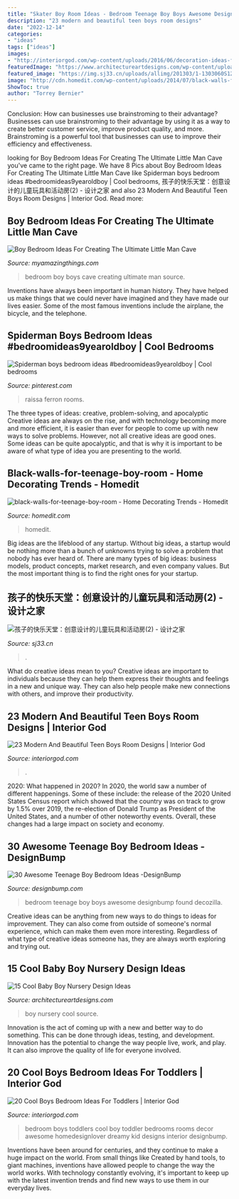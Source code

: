 ```yaml
---
title: "Skater Boy Room Ideas - Bedroom Teenage Boy Boys Awesome Designbump Found Decozilla"
description: "23 modern and beautiful teen boys room designs"
date: "2022-12-14"
categories:
- "ideas"
tags: ["ideas"]
images:
- "http://interiorgod.com/wp-content/uploads/2016/06/decoration-ideas-for-boys-room.jpg"
featuredImage: "https://www.architectureartdesigns.com/wp-content/uploads/2015/02/1176-630x418.jpg"
featured_image: "https://img.sj33.cn/uploads/allimg/201303/1-1303060S129.jpg"
image: "http://cdn.homedit.com/wp-content/uploads/2014/07/black-walls-for-teenage-boy-room-1024x681.jpg"
ShowToc: true
author: "Torrey Bernier"
---
```



Conclusion: How can businesses use brainstroming to their advantage?
Businesses can use brainstroming to their advantage by using it as a way to create better customer service, improve product quality, and more. Brainstroming is a powerful tool that businesses can use to improve their efficiency and effectiveness.

	

		
looking for Boy Bedroom Ideas For Creating The Ultimate Little Man Cave you've came to the right page. We have 8 Pics about Boy Bedroom Ideas For Creating The Ultimate Little Man Cave like Spiderman boys bedroom ideas #bedroomideas9yearoldboy | Cool bedrooms, 孩子的快乐天堂：创意设计的儿童玩具和活动房(2) - 设计之家 and also 23 Modern And Beautiful Teen Boys Room Designs | Interior God. Read more:
		
    
## Boy Bedroom Ideas For Creating The Ultimate Little Man Cave

<img loading=lazy src="http://myamazingthings.com/wp-content/uploads/2018/01/boys-room-ideas-2-.jpg" onerror="this.onerror=null;this.src='https://tse2.mm.bing.net/th?id=OIP.2amFHkQHA9F_7o1K1FQVXAHaHa&amp;pid=15.1';" alt="Boy Bedroom Ideas For Creating The Ultimate Little Man Cave">

_Source: myamazingthings.com_

>bedroom boy boys cave creating ultimate man source. 

	

Inventions have always been important in human history. They have helped us make things that we could never have imagined and they have made our lives easier. Some of the most famous inventions include the airplane, the bicycle, and the telephone.

    
## Spiderman Boys Bedroom Ideas #bedroomideas9yearoldboy | Cool Bedrooms

<img loading=lazy src="https://i.pinimg.com/736x/f1/22/37/f122372e93272abea47c97c8de5eb1f6.jpg" onerror="this.onerror=null;this.src='https://tse4.mm.bing.net/th?id=OIP.k8P7u2hKgCDdAADM1T180AHaKg&amp;pid=15.1';" alt="Spiderman boys bedroom ideas #bedroomideas9yearoldboy | Cool bedrooms">

_Source: pinterest.com_

>raissa ferron rooms. 

	

The three types of ideas: creative, problem-solving, and apocalyptic
Creative ideas are always on the rise, and with technology becoming more and more efficient, it is easier than ever for people to come up with new ways to solve problems. However, not all creative ideas are good ones. Some ideas can be quite apocalyptic, and that is why it is important to be aware of what type of idea you are presenting to the world.

    
## Black-walls-for-teenage-boy-room - Home Decorating Trends - Homedit

<img loading=lazy src="http://cdn.homedit.com/wp-content/uploads/2014/07/black-walls-for-teenage-boy-room-1024x681.jpg" onerror="this.onerror=null;this.src='https://tse3.mm.bing.net/th?id=OIP.5liMFf9LOPCbmu7hfPVdIQHaE7&amp;pid=15.1';" alt="black-walls-for-teenage-boy-room - Home Decorating Trends - Homedit">

_Source: homedit.com_

>homedit. 

	

Big ideas are the lifeblood of any startup. Without big ideas, a startup would be nothing more than a bunch of unknowns trying to solve a problem that nobody has ever heard of. There are many types of big ideas: business models, product concepts, market research, and even company values. But the most important thing is to find the right ones for your startup.

    
## 孩子的快乐天堂：创意设计的儿童玩具和活动房(2) - 设计之家

<img loading=lazy src="https://img.sj33.cn/uploads/allimg/201303/1-1303060S129.jpg" onerror="this.onerror=null;this.src='https://tse3.mm.bing.net/th?id=OIP.B32A7YGH_oXWvR8_BJ8ooAHaFj&amp;pid=15.1';" alt="孩子的快乐天堂：创意设计的儿童玩具和活动房(2) - 设计之家">

_Source: sj33.cn_

>. 

	

What do creative ideas mean to you?
Creative ideas are important to individuals because they can help them express their thoughts and feelings in a new and unique way. They can also help people make new connections with others, and improve their productivity.

    
## 23 Modern And Beautiful Teen Boys Room Designs | Interior God

<img loading=lazy src="http://interiorgod.com/wp-content/uploads/2016/06/decoration-ideas-for-boys-room.jpg" onerror="this.onerror=null;this.src='https://tse1.mm.bing.net/th?id=OIP.rfUkbSesZMJ7tU2jGb-m3gHaKh&amp;pid=15.1';" alt="23 Modern And Beautiful Teen Boys Room Designs | Interior God">

_Source: interiorgod.com_

>. 

	

2020: What happened in 2020?
In 2020, the world saw a number of different happenings. Some of these include: the release of the 2020 United States Census report which showed that the country was on track to grow by 1.5% over 2019, the re-election of Donald Trump as President of the United States, and a number of other noteworthy events. Overall, these changes had a large impact on society and economy.

    
## 30 Awesome Teenage Boy Bedroom Ideas -DesignBump

<img loading=lazy src="https://designbump.com/wp-content/uploads/2014/10/teenage-boys-bedroom-ideas-024.jpg" onerror="this.onerror=null;this.src='https://tse1.mm.bing.net/th?id=OIP.A4U1VQF9cu2jo4ubTmK-NwHaJ4&amp;pid=15.1';" alt="30 Awesome Teenage Boy Bedroom Ideas -DesignBump">

_Source: designbump.com_

>bedroom teenage boy boys awesome designbump found decozilla. 

	

Creative ideas can be anything from new ways to do things to ideas for improvement. They can also come from outside of someone's normal experience, which can make them even more interesting. Regardless of what type of creative ideas someone has, they are always worth exploring and trying out.

    
## 15 Cool Baby Boy Nursery Design Ideas

<img loading=lazy src="https://www.architectureartdesigns.com/wp-content/uploads/2015/02/1176-630x418.jpg" onerror="this.onerror=null;this.src='https://tse4.mm.bing.net/th?id=OIP.VR0hMUsiOQ_Kv0RovAw5wwHaE6&amp;pid=15.1';" alt="15 Cool Baby Boy Nursery Design Ideas">

_Source: architectureartdesigns.com_

>boy nursery cool source. 

	

Innovation is the act of coming up with a new and better way to do something. This can be done through ideas, testing, and development. Innovation has the potential to change the way people live, work, and play. It can also improve the quality of life for everyone involved.

    
## 20 Cool Boys Bedroom Ideas For Toddlers | Interior God

<img loading=lazy src="http://interiorgod.com/wp-content/uploads/2016/11/Cool-Boys-Bedroom-Ideas-For-Toddlers.jpg" onerror="this.onerror=null;this.src='https://tse1.mm.bing.net/th?id=OIP.Hqr4EJBidJPYBDiYnrTNXAHaLQ&amp;pid=15.1';" alt="20 Cool Boys Bedroom Ideas For Toddlers | Interior God">

_Source: interiorgod.com_

>bedroom boys toddlers cool boy toddler bedrooms rooms decor awesome homedesignlover dreamy kid designs interior designbump. 

	

Inventions have been around for centuries, and they continue to make a huge impact on the world. From small things like Created by hand tools, to giant machines, inventions have allowed people to change the way the world works. With technology constantly evolving, it's important to keep up with the latest invention trends and find new ways to use them in our everyday lives.

